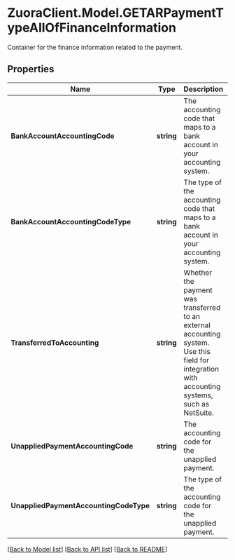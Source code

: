 # ZuoraClient.Model.GETARPaymentTypeAllOfFinanceInformation
Container for the finance information related to the payment. 

## Properties

Name | Type | Description | Notes
------------ | ------------- | ------------- | -------------
**BankAccountAccountingCode** | **string** | The accounting code that maps to a bank account in your accounting system.  | [optional] 
**BankAccountAccountingCodeType** | **string** | The type of the accounting code that maps to a bank account in your accounting system.  | [optional] 
**TransferredToAccounting** | **string** | Whether the payment was transferred to an external accounting system. Use this field for integration with accounting systems, such as NetSuite.   | [optional] 
**UnappliedPaymentAccountingCode** | **string** | The accounting code for the unapplied payment.  | [optional] 
**UnappliedPaymentAccountingCodeType** | **string** | The type of the accounting code for the unapplied payment.  | [optional] 

[[Back to Model list]](../README.md#documentation-for-models) [[Back to API list]](../README.md#documentation-for-api-endpoints) [[Back to README]](../README.md)

